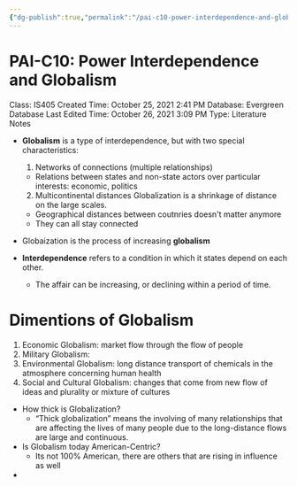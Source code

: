 ```yaml
---
{"dg-publish":true,"permalink":"/pai-c10-power-interdependence-and-globalism/"}
---
```


# PAI-C10: Power Interdependence and Globalism

Class: IS405
Created Time: October 25, 2021 2:41 PM
Database: Evergreen Database
Last Edited Time: October 26, 2021 3:09 PM
Type: Literature Notes

- **Globalism** is a type of interdependence, but with two special characteristics:
    
    1. Networks of connections (multiple relationships)
    
    - Relations between states and non-state actors over particular interests: economic, politics
    
    2. Multicontinental distances Globalization is a shrinkage of distance on the large scales.
    
    - Geographical distances between coutnries doesn't matter anymore
    - They can all stay connected
- Globaization is the process of increasing **globalism**
- **Interdependence** refers to a condition in which it states depend on each other.
    - The affair can be increasing, or declining within a period of time.

# Dimentions of Globalism

1. Economic Globalism: market flow through the flow of people
2. Military Globalism:
3. Environmental Globalism: long distance transport of chemicals in the atmosphere concerning human health
4. Social and Cultural Globalism: changes that come from new flow of ideas and plurality or mixture of cultures
- How thick is Globalization?
    - “Thick globalization” means the involving of many relationships that are affecting the lives of many people due to the long-distance flows are large and continuous.
- Is Globalism today American-Centric?
    - Its not 100% American, there are others that are rising in influence as well
-